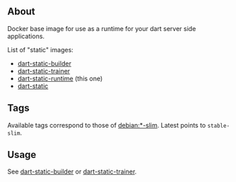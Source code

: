 ## About

Docker base image for use as a runtime for your dart server side applications.

List of "static" images: 
 
* [dart-static-builder](https://hub.docker.com/r/guziks/dart-static-builder) 
* [dart-static-trainer](https://hub.docker.com/r/guziks/dart-static-trainer) 
* [dart-static-runtime](https://hub.docker.com/r/guziks/dart-static-runtime) (this one)
* [dart-static](https://hub.docker.com/r/guziks/dart-static) 

## Tags

Available tags correspond to those of [debian:*-slim](https://hub.docker.com/r/library/debian/). Latest points to `stable-slim`.

## Usage

See [dart-static-builder](https://hub.docker.com/r/guziks/dart-static-builder) or [dart-static-trainer](https://hub.docker.com/r/guziks/dart-static-trainer).
